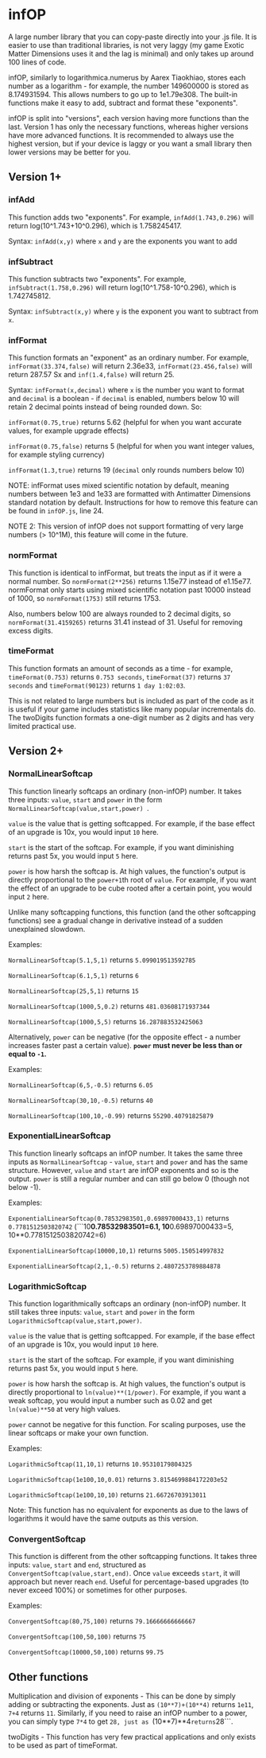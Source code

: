 # infOP
A large number library that you can copy-paste directly into your .js file. It is easier to use than traditional libraries, is not very laggy (my game Exotic Matter Dimensions uses it and the lag is minimal) and only takes up around 100 lines of code.

infOP, similarly to logarithmica.numerus by Aarex Tiaokhiao, stores each number as a logarithm - for example, the number 149600000 is stored as 8.174931594. This allows numbers to go up to 1e1.79e308. The built-in functions make it easy to add, subtract and format these "exponents".

infOP is split into "versions", each version having more functions than the last. Version 1 has only the necessary functions, whereas higher versions have more advanced functions. It is recommended to always use the highest version, but if your device is laggy or you want a small library then lower versions may be better for you.

## Version 1+
### infAdd
This function adds two "exponents". For example, ```infAdd(1.743,0.296)``` will return log(10^1.743+10^0.296), which is 1.758245417.

Syntax: ```infAdd(x,y)``` where ```x``` and ```y``` are the exponents you want to add
### infSubtract
This function subtracts two "exponents". For example, ```infSubtract(1.758,0.296)``` will return log(10^1.758-10^0.296), which is 1.742745812.

Syntax: ```infSubtract(x,y)``` where ```y``` is the exponent you want to subtract from ```x```.
### infFormat
This function formats an "exponent" as an ordinary number. For example, ```infFormat(33.374,false)``` will return 2.36e33, ```infFormat(23.456,false)``` will return 287.57 Sx and ```inf(1.4,false)``` will return 25.

Syntax: ```infFormat(x,decimal)``` where ```x``` is the number you want to format and ```decimal``` is a boolean - if ```decimal``` is enabled, numbers below 10 will retain 2 decimal points instead of being rounded down. So:

```infFormat(0.75,true)``` returns 5.62 (helpful for when you want accurate values, for example upgrade effects)

```infFormat(0.75,false)``` returns 5 (helpful for when you want integer values, for example styling currency)

```infFormat(1.3,true)``` returns 19 (```decimal``` only rounds numbers below 10)

NOTE: infFormat uses mixed scientific notation by default, meaning numbers between 1e3 and 1e33 are formatted with Antimatter Dimensions standard notation by default. Instructions for how to remove this feature can be found in ```infOP.js```, line 24.

NOTE 2: This version of infOP does not support formatting of very large numbers (> 10^1M), this feature will come in the future.
### normFormat
This function is identical to infFormat, but treats the input as if it were a normal number. So ```normFormat(2**256)``` returns 1.15e77 instead of e1.15e77.
normFormat only starts using mixed scientific notation past 10000 instead of 1000, so ```normFormat(1753)``` still returns 1753.

Also, numbers below 100 are always rounded to 2 decimal digits, so ```normFormat(31.4159265)``` returns 31.41 instead of 31.
Useful  for removing excess digits.
### timeFormat
This function formats an amount of seconds as a time - for example, ```timeFormat(0.753)``` returns ```0.753 seconds```, ```timeFormat(37)``` returns ```37 seconds``` and ```timeFormat(90123)``` returns ```1 day 1:02:03```.

This is not related to large numbers but is included as part of the code as it is useful if your game includes statistics like many popular incrementals do.
The twoDigits function formats a one-digit number as 2 digits and has very limited practical use.
## Version 2+
### NormalLinearSoftcap
This function linearly softcaps an ordinary (non-infOP) number. It takes three inputs: ```value```, ```start``` and ```power``` in the form ```NormalLinearSoftcap(value,start,power) ```.

```value``` is the value that is getting softcapped. For example, if the base effect of an upgrade is 10x, you would input ```10``` here.

```start``` is the start of the softcap. For example, if you want diminishing returns past 5x, you would input ```5``` here.

```power``` is how harsh the softcap is. At high values, the function's output is directly proportional to the ```power+1```th root of ```value```. For example, if you want the effect of an upgrade to be cube rooted after a certain point, you would input ```2``` here.

Unlike many softcapping functions, this function (and the other softcapping functions) see a gradual change in derivative instead of a sudden unexplained slowdown.

Examples:

```NormalLinearSoftcap(5.1,5,1)``` returns ```5.099019513592785```

```NormalLinearSoftcap(6.1,5,1)``` returns ```6```

```NormalLinearSoftcap(25,5,1)``` returns ```15```

```NormalLinearSoftcap(1000,5,0.2)``` returns ```481.03608171937344```

```NormalLinearSoftcap(1000,5,5)``` returns ```16.287883532425063```

Alternatively, ```power``` can be negative (for the opposite effect - a number increases faster past a certain value). **```power``` must never be less than or equal to ```-1```.**

Examples:

```NormalLinearSoftcap(6,5,-0.5)``` returns ```6.05```

```NormalLinearSoftcap(30,10,-0.5)``` returns ```40```

```NormalLinearSoftcap(100,10,-0.99)``` returns ```55290.40791825879```

### ExponentialLinearSoftcap
This function linearly softcaps an infOP number. It takes the same three inputs as ```NormalLinearSoftcap``` - ```value```, ```start``` and ```power``` and has the same structure. However, ```value``` and ```start``` are infOP exponents and so is the output. ```power``` is still a regular number and can still go below 0 (though not below -1).

Examples:

```ExponentialLinearSoftcap(0.78532983501,0.69897000433,1)``` returns ```0.7781512503820742```   (```10**0.78532983501=6.1, 10**0.69897000433=5, 10**0.7781512503820742=6)

```ExponentialLinearSoftcap(10000,10,1)``` returns ```5005.150514997832```

```ExponentialLinearSoftcap(2,1,-0.5)``` returns ```2.4807253789884878```

### LogarithmicSoftcap
This function logarithmically softcaps an ordinary (non-infOP) number. It still takes three inputs: ```value```, ```start``` and ```power``` in the form ```LogarithmicSoftcap(value,start,power)```.

```value``` is the value that is getting softcapped. For example, if the base effect of an upgrade is 10x, you would input ```10``` here.

```start``` is the start of the softcap. For example, if you want diminishing returns past 5x, you would input ```5``` here.

```power``` is how harsh the softcap is. At high values, the function's output is directly proportional to ```ln(value)**(1/power)```. For example, if you want a weak softcap, you would input a number such as 0.02 and get ```ln(value)**50``` at very high values.

```power``` cannot be negative for this function. For scaling purposes, use the linear softcaps or make your own function.

Examples:

```LogarithmicSoftcap(11,10,1)``` returns ```10.95310179804325```

```LogarithmicSoftcap(1e100,10,0.01)``` returns ```3.8154699884172203e52```

```LogarithmicSoftcap(1e100,10,10)``` returns ```21.66726703913011```

Note: This function has no equivalent for exponents as due to the laws of logarithms it would have the same outputs as this version.

### ConvergentSoftcap
This function is different from the other softcapping functions. It takes three inputs: ```value```, ```start``` and ```end```, structured as ```ConvergentSoftcap(value,start,end)```. Once ```value``` exceeds ```start```, it will approach but never reach ```end```. Useful for percentage-based upgrades (to never exceed 100%) or sometimes for other purposes.

Examples:

```ConvergentSoftcap(80,75,100)``` returns ```79.16666666666667```

```ConvergentSoftcap(100,50,100)``` returns ```75```

```ConvergentSoftcap(10000,50,100)``` returns ```99.75```

## Other functions
Multiplication and division of exponents - This can be done by simply adding or subtracting the exponents. Just as ```(10**7)+(10**4)``` returns ```1e11```, ```7+4``` returns ```11```. Similarly, if you need to raise an infOP number to a power, you can simply type ```7*4``` to get ```28, just as ```(10**7)**4``` returns ```28```.

twoDigits - This function has very few practical applications and only exists to be used as part of timeFormat.
